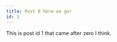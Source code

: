 ```yaml
---
title: Post 0 here we go!
id: 1
---
```


This is post id 1 that came after zero I think.

<!-- more -->
